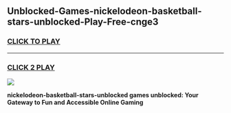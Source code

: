 
## Unblocked-Games-nickelodeon-basketball-stars-unblocked-Play-Free-cnge3
<h3>
<a href="https://premium76.site?title=nickelodeon-basketball-stars-unblocked&ref=12A">CLICK TO PLAY</a></h3>
<hr>

<h3>
<a href="https://premium76.site?title=nickelodeon-basketball-stars-unblocked&ref=12A">CLICK 2 PLAY</a>
  
</h3>

<a href="https://premium76.site?title=nickelodeon-basketball-stars-unblocked&ref=12A"><img src="https://clearcache.store/games.png"></a>


**nickelodeon-basketball-stars-unblocked games unblocked: Your Gateway to Fun and Accessible Online Gaming**
